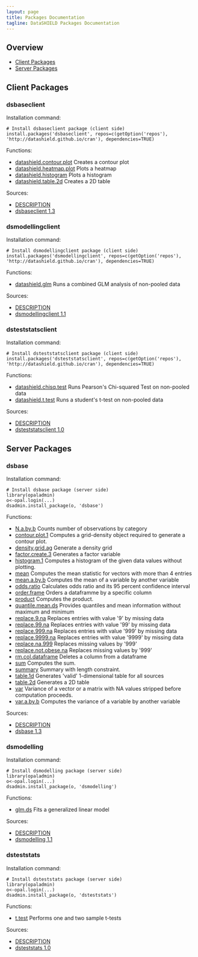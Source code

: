 ```yaml
---
layout: page
title: Packages Documentation
tagline: DataSHIELD Packages Documentation
---
```


## Overview

* [Client Packages](#client)
* [Server Packages](#server)



<a name="client"> </a>
## Client Packages

### dsbaseclient

Installation command:

	# Install dsbaseclient package (client side)
	install.packages('dsbaseclient', repos=c(getOption('repos'), 'http://datashield.github.io/cran'), dependencies=TRUE)

Functions:


* [datashield.contour.plot](dsbaseclient/datashield.contour.plot.html) Creates a contour plot
* [datashield.heatmap.plot](dsbaseclient/datashield.heatmap.plot.html) Plots a heatmap
* [datashield.histogram](dsbaseclient/datashield.histogram.html) Plots a histogram
* [datashield.table.2d](dsbaseclient/datashield.table.2d.html) Creates a 2D table

Sources:

* [DESCRIPTION](https://raw.github.com/datashield/dsbaseclient/1.3/DESCRIPTION)
* [dsbaseclient 1.3](https://github.com/datashield/dsbaseclient/tree/1.3)


### dsmodellingclient

Installation command:

	# Install dsmodellingclient package (client side)
	install.packages('dsmodellingclient', repos=c(getOption('repos'), 'http://datashield.github.io/cran'), dependencies=TRUE)

Functions:


* [datashield.glm](dsmodellingclient/datashield.glm.html) Runs a combined GLM analysis of non-pooled data

Sources:

* [DESCRIPTION](https://raw.github.com/datashield/dsmodellingclient/1.1/DESCRIPTION)
* [dsmodellingclient 1.1](https://github.com/datashield/dsmodellingclient/tree/1.1)


### dsteststatsclient

Installation command:

	# Install dsteststatsclient package (client side)
	install.packages('dsteststatsclient', repos=c(getOption('repos'), 'http://datashield.github.io/cran'), dependencies=TRUE)

Functions:


* [datashield.chisq.test](dsteststatsclient/datashield.chisq.test.html) Runs Pearson's Chi-squared Test on non-pooled data
* [datashield.t.test](dsteststatsclient/datashield.t.test.html) Runs a student's t-test on non-pooled data

Sources:

* [DESCRIPTION](https://raw.github.com/datashield/dsteststatsclient/1.0/DESCRIPTION)
* [dsteststatsclient 1.0](https://github.com/datashield/dsteststatsclient/tree/1.0)


<a name="server"> </a>
## Server Packages

### dsbase

Installation command:

	# Install dsbase package (server side)
	library(opaladmin)
	o<-opal.login(...)
	dsadmin.install_package(o, 'dsbase')

Functions:


* [N.a.by.b](dsbase/N.a.by.b.html) Counts number of observations by category
* [contour.plot.1](dsbase/contour.plot.1.html) Computes a grid-density object required to generate a contour plot.
* [density.grid.ag](dsbase/density.grid.ag.html) Generate a density grid
* [factor.create.3](dsbase/factor.create.3.html) Generates a factor variable
* [histogram.1](dsbase/histogram.1.html) Computes a histogram of the given data values without plotting.
* [mean](dsbase/mean.html) Computes the mean statistic for vectors with more than 4 entries
* [mean.a.by.b](dsbase/mean.a.by.b.html) Computes the mean of a variable by another variable
* [odds.ratio](dsbase/odds.ratio.html) Calculates odds ratio and its 95 percent confidence interval
* [order.frame](dsbase/order.frame.html) Orders a dataframme by a specific column
* [product](dsbase/product.html) Computes the product.
* [quantile.mean.ds](dsbase/quantile.mean.ds.html) Provides quantiles and mean information without maximum and minimum
* [replace.9.na](dsbase/replace.9.na.html) Replaces entries with value '9' by missing data
* [replace.99.na](dsbase/replace.99.na.html) Replaces entries with value '99' by missing data
* [replace.999.na](dsbase/replace.999.na.html) Replaces entries with value '999' by missing data
* [replace.9999.na](dsbase/replace.9999.na.html) Replaces entries with value '9999' by missing data
* [replace.na.999](dsbase/replace.na.999.html) Replaces missing values by '999'
* [replace.not.obese.na](dsbase/replace.not.obese.na.html) Replaces missing values by '999'
* [rm.col.dataframe](dsbase/rm.col.dataframe.html) Deletes a column from a dataframe
* [sum](dsbase/sum.html) Computes the sum.
* [summary](dsbase/summary.html) Summary with length constraint.
* [table.1d](dsbase/table.1d.html) Generates 'valid' 1-dimensional table for all sources
* [table.2d](dsbase/table.2d.html) Generates a 2D table
* [var](dsbase/var.html) Variance of a vector or a matrix with NA values stripped before computation proceeds.
* [var.a.by.b](dsbase/var.a.by.b.html) Computes the variance of a variable by another variable

Sources:

* [DESCRIPTION](https://raw.github.com/datashield/dsbase/1.3/DESCRIPTION)
* [dsbase 1.3](https://github.com/datashield/dsbase/tree/1.3)


### dsmodelling

Installation command:

	# Install dsmodelling package (server side)
	library(opaladmin)
	o<-opal.login(...)
	dsadmin.install_package(o, 'dsmodelling')

Functions:


* [glm.ds](dsmodelling/glm.ds.html) Fits a generalized linear model

Sources:

* [DESCRIPTION](https://raw.github.com/datashield/dsmodelling/1.1/DESCRIPTION)
* [dsmodelling 1.1](https://github.com/datashield/dsmodelling/tree/1.1)


### dsteststats

Installation command:

	# Install dsteststats package (server side)
	library(opaladmin)
	o<-opal.login(...)
	dsadmin.install_package(o, 'dsteststats')

Functions:


* [t.test](dsteststats/t.test.html) Performs one and two sample t-tests

Sources:

* [DESCRIPTION](https://raw.github.com/datashield/dsteststats/1.0/DESCRIPTION)
* [dsteststats 1.0](https://github.com/datashield/dsteststats/tree/1.0)
